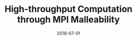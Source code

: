 ---
title: "High-throughput Computation through MPI Malleability"
collection: publications
permalink: /publication/2018-07-01-High-throughput-Computation-through-MPI-Malleability
type: "poster"
date: 2018-07-01
venue: '<em>Advanced Computer Architecture and Compilation for High-Performance and Embedded Systems (ACACES)</em>'
citation: ' <strong>S. Iserte</strong>,  R. Mayo,  E. Quintana-Ortí, and  A. Peña, &quot;High-throughput Computation through MPI Malleability.&quot; <em>Advanced Computer Architecture and Compilation for High-Performance and Embedded Systems (ACACES)</em>, Jul. 2018. ISSN: 978-88-905806-6-6.'
---